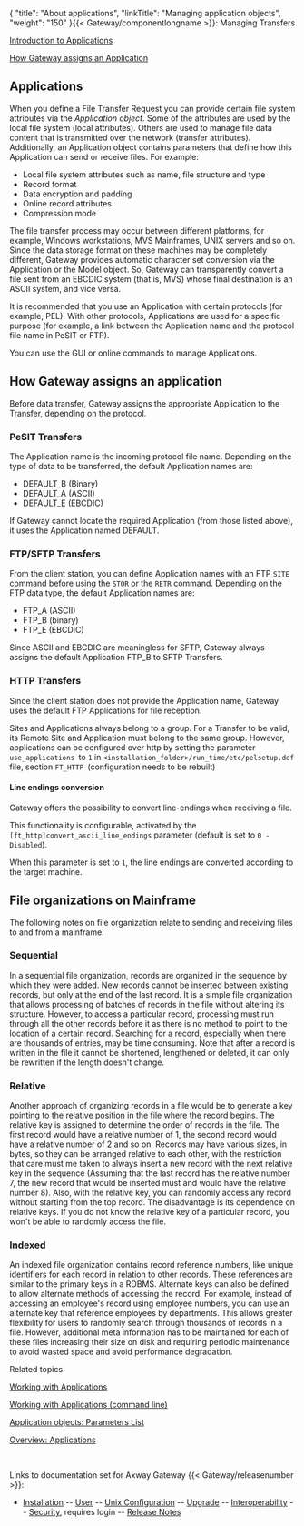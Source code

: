 {
    "title": "About applications",
    "linkTitle": "Managing application objects",
    "weight": "150"
}{{< Gateway/componentlongname  >}}: Managing Transfers

[Introduction to Applications](#intro)

[How Gateway assigns an Application](#How_Gateway_assigns_an_Application)

<span id="intro"></span>

## Applications

When you define a File Transfer Request you can provide certain file system attributes via the *Application object*. Some of the attributes are used by the local file system (local attributes). Others are used to manage file data content that is transmitted over the network (transfer attributes). Additionally, an Application object contains parameters that define how this Application can send or receive files. For example:

-   Local file system attributes such as name, file structure and type
-   Record format
-   Data encryption and padding
-   Online record attributes
-   Compression mode

The file transfer process may occur between different platforms, for example, Windows workstations, MVS Mainframes, UNIX servers and so on. Since the data storage format on these machines may be completely different, Gateway provides automatic character set conversion via the Application or the Model object. So, Gateway can transparently convert a file sent from an EBCDIC system (that is, MVS) whose final destination is an ASCII system, and vice versa.

It is recommended that you use an Application with certain protocols (for example, PEL). With other protocols, Applications are used for a specific purpose (for example, a link between the Application name and the protocol file name in PeSIT or FTP).

You can use the GUI or online commands to manage Applications.

<span id="How_Gateway_assigns_an_Application"></span>

## How Gateway assigns an application

Before data transfer, Gateway assigns the appropriate Application to the Transfer, depending on the protocol.

### PeSIT Transfers

The Application name is the incoming protocol file name. Depending on the type of data to be transferred, the default Application names are:

-   DEFAULT\_B (Binary)
-   DEFAULT\_A (ASCII)
-   DEFAULT\_E (EBCDIC)

If Gateway cannot locate the required Application (from those listed above), it uses the Application named DEFAULT.

### FTP/SFTP Transfers

From the client station, you can define Application names with an FTP `SITE` command before using the `STOR` or the `RETR` command. Depending on the FTP data type, the default Application names are:

-   FTP\_A (ASCII)
-   FTP\_B (binary)
-   FTP\_E (EBCDIC)

Since ASCII and EBCDIC are meaningless for SFTP, Gateway always assigns the default Application FTP\_B to SFTP Transfers.

### HTTP Transfers

Since the client station does not provide the Application name, Gateway uses the default FTP Applications for file reception.

Sites and Applications always belong to a group. For a Transfer to be valid, its Remote Site and Application must belong to the same group. However, applications can be configured over http by setting the parameter `use_applications `to `1` in `<installation_folder>/run_time/etc/pelsetup.def` file, section `FT_HTTP `(configuration needs to be rebuilt)

#### Line endings conversion

Gateway offers the possibility to convert line-endings when receiving a file.

This functionality is configurable, activated by the `[ft_http]convert_ascii_line_endings` parameter (default is set to `0 - Disabled`).

When this parameter is set to `1`, the line endings are converted according to the target machine.

## File organizations on Mainframe

The following notes on file organization relate to sending and receiving files to and from a mainframe.

### Sequential

In a sequential file organization, records are organized in the sequence by which they were added. New records cannot be inserted between existing records, but only at the end of the last record. It is a simple file organization that allows processing of batches of records in the file without altering its structure. However, to access a particular record, processing must run through all the other records before it as there is no method to point to the location of a certain record. Searching for a record, especially when there are thousands of entries, may be time consuming. Note that after a record is written in the file it cannot be shortened, lengthened or deleted, it can only be rewritten if the length doesn't change.

### Relative

Another approach of organizing records in a file would be to generate a key pointing to the relative position in the file where the record begins. The relative key is assigned to determine the order of records in the file. The first record would have a relative number of 1, the second record would have a relative number of 2 and so on. Records may have various sizes, in bytes, so they can be arranged relative to each other, with the restriction that care must me taken to always insert a new record with the next relative key in the sequence (Assuming that the last record has the relative number 7, the new record that would be inserted must and would have the relative number 8). Also, with the relative key, you can randomly access any record without starting from the top record. The disadvantage is its dependence on relative keys. If you do not know the relative key of a particular record, you won't be able to randomly access the file.

### Indexed

An indexed file organization contains record reference numbers, like unique identifiers for each record in relation to other records. These references are similar to the primary keys in a RDBMS. Alternate keys can also be defined to allow alternate methods of accessing the record. For example, instead of accessing an employee's record using employee numbers, you can use an alternate key that reference employees by departments. This allows greater flexibility for users to randomly search through thousands of records in a file. However, additional meta information has to be maintained for each of these files increasing their size on disk and requiring periodic maintenance to avoid wasted space and avoid performance degradation.

Related topics

[Working with Applications](working_with_applications_(gui))

[Working with Applications (command line)](working_with_applications_cli)

[Application objects: Parameters List](working_with_applications_cli/application_object_parameter_list)

[Overview: Applications](../../../ov_gateway/ov_applications)

 

Links to documentation set for Axway Gateway {{< Gateway/releasenumber  >}}:

-   [Installation](/bundle/Gateway_6173_InstallationGuide_allOS_en_HTML5/page/Content/start_page.htm) -- [User](/bundle/Gateway_6173_UsersGuide_allOS_en_HTML5/page/Content/start_page.htm) -- [Unix Configuration](/bundle/Gateway_6173_ConfigurationGuide_UNIX_en_HTML5/page/Content/start_page.htm) -- [Upgrade](/bundle/Gateway_6173_UpgradeGuide_allOS_en_HTML5/page/Content/start_page.htm) -- [Interoperability](/bundle/Gateway_6173_InteroperabilityGuide_allOS_en_HTML5/page/Content/start_page.htm) -- [Security](/bundle/Gateway_6173_SecurityGuide_allOS_en_HTML5/page/Content/start_page.htm), requires login -- [Release Notes](/bundle/Gateway_6173_ReleaseNotes_allOS_en_HTML5/page/Content/Gateway_ReleaseNotes_allOS_en.htm)
